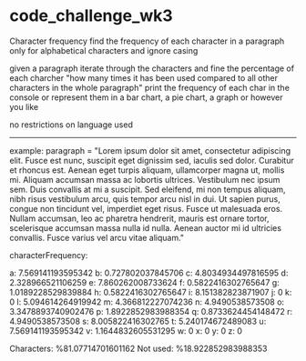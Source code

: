 # code_challenge_wk3

Character frequency
find the frequency of each character in a paragraph
only for alphabetical characters and ignore casing

given a paragraph iterate through the characters and fine the percentage of each charcher "how many times it has been used compared to all other characters in the whole paragraph"
print the frequency of each char in the console or represent them in a bar chart, a pie chart, a graph or however you like

no restrictions on language used
______________________________________________________________________________________________________

example:
paragraph = "Lorem ipsum dolor sit amet, consectetur adipiscing elit. Fusce est nunc, suscipit eget dignissim sed, iaculis sed dolor. Curabitur et rhoncus est. Aenean eget turpis aliquam, ullamcorper magna ut, mollis mi. Aliquam accumsan massa ac lobortis ultrices. Vestibulum nec ipsum sem. Duis convallis at mi a suscipit. Sed eleifend, mi non tempus aliquam, nibh risus vestibulum arcu, quis tempor arcu nisl in dui. Ut sapien purus, congue non tincidunt vel, imperdiet eget risus. Fusce ut malesuada eros. Nullam accumsan, leo ac pharetra hendrerit, mauris est ornare tortor, scelerisque accumsan massa nulla id nulla. Aenean auctor mi id ultricies convallis. Fusce varius vel arcu vitae aliquam."

characterFrequency:

a: 7.569141193595342
b: 0.727802037845706
c: 4.8034934497816595
d: 2.328966521106259
e: 7.860262008733624
f: 0.5822416302765647
g: 1.0189228529839884
h: 0.5822416302765647
i: 8.151382823871907
j: 0
k: 0
l: 5.094614264919942
m: 4.366812227074236
n: 4.9490538573508
o: 3.3478893740902476
p: 1.8922852983988354
q: 0.8733624454148472
r: 4.9490538573508
s: 8.005822416302765
t: 5.240174672489083
u: 7.569141193595342
v: 1.1644832605531295
w: 0
x: 0
y: 0
z: 0

Characters: %81.07714701601162
Not used: %18.922852983988353
